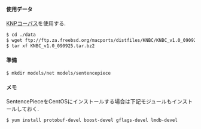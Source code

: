 #### 使用データ

[KNPコーパス](http://nlp.ist.i.kyoto-u.ac.jp/index.php?KNP)を使用する.


~~~bash
$ cd ./data
$ wget ftp://ftp.za.freebsd.org/macports/distfiles/KNBC/KNBC_v1.0_090925.tar.bz2
$ tar xf KNBC_v1.0_090925.tar.bz2
~~~
#### 準備

~~~
$ mkdir models/net models/sentencepiece
~~~

#### メモ

SentencePieceをCentOSにインストールする場合は下記モジュールもインストールしておく.

~~~
$ yum install protobuf-devel boost-devel gflags-devel lmdb-devel
~~~
